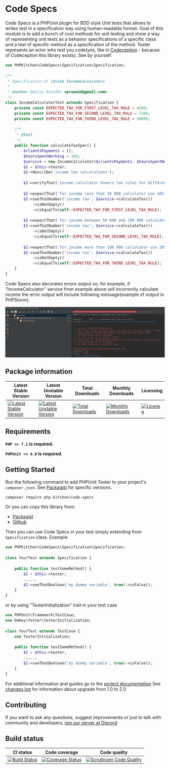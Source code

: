# Code Specs

Code Specs ia a PHPUnit plugin for BDD style Unit tests that allows to writes test in a specification way using human-readable format. 
Goal of this module is to add a bunch of cool methods for unit testing and show a way of representing unit tests as a behavior specifications of a specific class and a test of specific method as a specification of the method.
Tester represents an actor who test you code(yes, like in [Codeception](https://github.com/Codeception/Codeception) - because of Codeception this library exists). See by yourself:
```php
use PHPKitchen\CodeSpecs\Specification\Specification;

/**
 * Specification of {@link IncomeCalculator}
 * 
 * @author Dmitry Kolodko <prowwid@gmail.com>
 */
class IncomeCalculatorTest extends Specification {
    private const EXPECTED_TAX_FOR_FIRST_LEVEL_TAX_RULE = 4500;
    private const EXPECTED_TAX_FOR_SECOND_LEVEL_TAX_RULE = 7200;
    private const EXPECTED_TAX_FOR_THIRD_LEVEL_TAX_RULE = 30000;

    /**
     * @test
     */
    public function calculateTaxSpec() {
        $clientsPayments = [];
        $hoursSpentWorking = 160;
        $service = new IncomeCalculator($clientsPayments, $hoursSpentWorking);
        $I = $this->tester;
        $I->describe('income tax calculations');

        $I->verifyThat('income calculator honors tax rules for different ranges of income');

        $I->expectThat('for income less that 50 000 calculator use 10% tax rule');
        $I->seeThatNumber('income tax', $service->calculateTax())
            ->isNotEmpty()
            ->isEqualTo(self::EXPECTED_TAX_FOR_FIRST_LEVEL_TAX_RULE);

        $I->expectThat('for income between 50 000 and 100 000 calculator use 12% tax rule');
        $I->seeThatNumber('income tax', $service->calculateTax())
            ->isNotEmpty()
            ->isEqualTo(self::EXPECTED_TAX_FOR_SECOND_LEVEL_TAX_RULE);

        $I->expectThat('for income more than 100 000 calculator use 20% tax rule');
        $I->seeThatNumber('income tax', $service->calculateTax())
            ->isNotEmpty()
            ->isEqualTo(self::EXPECTED_TAX_FOR_THIRD_LEVEL_TAX_RULE);
    }
}
```

Code Specs also decorates errors output so, for example, if "IncomeCalculator" service from example above will incorrectly calculate income the error output will include following message(example of output in PHPStorm):

![picture alt](docs/failed-test.png "Error output")

## Package information

Latest Stable Version |  Latest Unstable Version | Total Downloads | Monthly Downloads | Licensing 
--------------------- |  ----------------------- |  -------------- | ----------------  |--------- 
[![Latest Stable Version](https://poser.pugx.org/php-kitchen/code-specs/v/stable)](https://packagist.org/packages/php-kitchen/code-specs) | [![Latest Unstable Version](https://poser.pugx.org/php-kitchen/code-specs/v/unstable)](https://packagist.org/packages/php-kitchen/code-specs) | [![Total Downloads](https://poser.pugx.org/php-kitchen/code-specs/downloads)](https://packagist.org/packages/php-kitchen/code-specs) | [![Monthly Downloads](https://poser.pugx.org/php-kitchen/code-specs/d/monthly)](https://packagist.org/packages/php-kitchen/code-specs) | [![License](https://poser.pugx.org/php-kitchen/code-specs/license)](https://github.com/php-kitchen/code-specs/blob/master/LICENSE)

## Requirements

**`PHP >= 7.1` is required.**

**`PHPUnit >= 6.0` is required.**

## Getting Started

Run the following command to add PHPUnit Tester to your project's `composer.json`. See [Packagist](https://packagist.org/packages/php-kitchen/code-specsr) for specific versions.

```bash
composer require php-kitchen/code-specs
```

Or you can copy this library from:
- [Packagist](https://packagist.org/packages/php-kitchen/code-specs)
- [Github](https://github.com/php-kitchen/code-specs)

Then you can use Code Specs in your test simply extending from `Specification` class. Example:
```php
use PHPKitchen\CodeSpecs\Specification\Specification;

class YourTest extends Specification {

    public function testSomeMethod() {
        $I = $this->tester;
        ......
        $I->seeThatBoolean('my dummy variable', true)->isFalse();
    }
}

```

or by using "TesterInitialization" trait in your test case

```php
use PHPUnit\Framework\TestCase;
use DeKey\Tester\TesterInitialization;

class YourTest extends TestCase {
    use TesterInitialization;

    public function testSomeMethod() {
        $I = $this->tester;
        ......
        $I->seeThatBoolean('my dummy variable', true)->isFalse();
    }
}
```

For additional information and guides go to the [project documentation](docs/README.md)
See [changes log](docs/CHANGELOG.md) for information about upgrade from 1.0 to 2.0

## Contributing

If you want to ask any questions, suggest improvements or just to talk with community and developers, [join our server at Discord](https://discord.gg/Ez5VZhC) 

## Build status

CI status    | Code coverage | Code quality
------------ | ------------- | ------------
[![Build Status](https://travis-ci.org/php-kitchen/code-specs.svg?branch=master)](https://travis-ci.org/php-kitchen/code-specs) | [![Coverage Status](https://coveralls.io/repos/github/php-kitchen/code-specs/badge.svg?branch=master)](https://coveralls.io/github/php-kitchen/code-specs?branch=master) | [![Scrutinizer Code Quality](https://scrutinizer-ci.com/g/php-kitchen/code-specs/badges/quality-score.png?b=master)](https://scrutinizer-ci.com/g/php-kitchen/code-specs/?branch=master)
